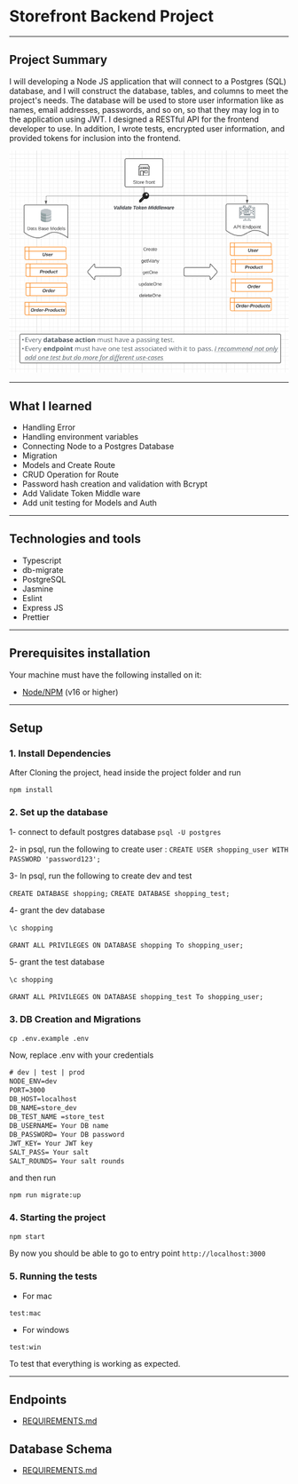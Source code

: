 
# Storefront Backend Project

***

## Project Summary

I will developing a Node JS application that will connect to a Postgres (SQL) database, and I will construct the database, tables, and columns to meet the project's needs. The database will be used to store user information like as names, email addresses, passwords, and so on, so that they may log in to the application using JWT. I designed a RESTful API for the frontend developer to use. In addition, I wrote tests, encrypted user information, and provided tokens for inclusion into the frontend.

![](img/store-frontend.png)
***

## What I learned 
- Handling Error
- Handling environment variables
- Connecting Node to a Postgres Database
- Migration
- Models and Create Route
- CRUD Operation for Route
- Password hash creation and validation with Bcrypt
- Add Validate Token Middle ware
- Add unit testing for Models and Auth
***
## Technologies and tools
- Typescript 
- db-migrate 
- PostgreSQL 
- Jasmine
- Eslint
- Express JS
- Prettier
***

## Prerequisites installation
Your machine must have the following installed on it:
- [Node/NPM](https://nodejs.org/en/download/) (v16 or higher)
*** 

## Setup

### 1. Install Dependencies
After Cloning the project, head inside the project folder and run
```
npm install
```
### 2. Set up the database
1- connect to default postgres database `psql -U postgres`

2- in psql, run the following to create user : `CREATE USER shopping_user WITH PASSWORD 'password123';`

3- In psql, run the following to create dev and test

`CREATE DATABASE shopping;`
`CREATE DATABASE shopping_test;`

4- grant the dev database

`\c shopping`

`GRANT ALL PRIVILEGES ON DATABASE shopping To shopping_user;`

5- grant the test database

`\c shopping`

`GRANT ALL PRIVILEGES ON DATABASE shopping_test To shopping_user;`
### 3.  DB Creation and Migrations
```
cp .env.example .env
```
Now, replace .env with your credentials 
```
# dev | test | prod
NODE_ENV=dev
PORT=3000
DB_HOST=localhost
DB_NAME=store_dev
DB_TEST_NAME =store_test
DB_USERNAME= Your DB name
DB_PASSWORD= Your DB password
JWT_KEY= Your JWT key
SALT_PASS= Your salt 
SALT_ROUNDS= Your salt rounds
```
and then run
``` 
npm run migrate:up
```

### 4. Starting the project
```
npm start
```
By now you should be able to go to entry point `http://localhost:3000` 

### 5. Running the tests
* For mac
```
test:mac
```
* For windows
```
test:win
```
To test that everything is working as expected.
***
## Endpoints
- [REQUIREMENTS.md](REQUIREMENTS.md)

## Database Schema
- [REQUIREMENTS.md](REQUIREMENTS.md)
